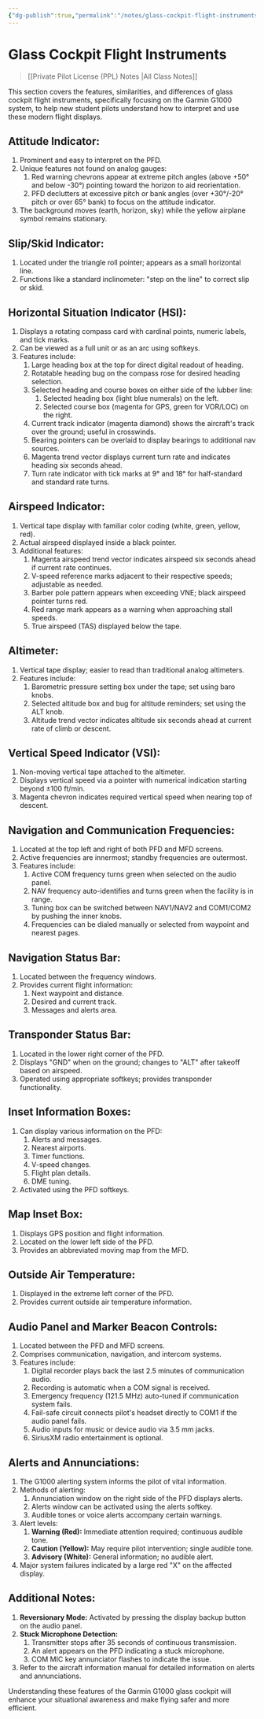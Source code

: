 ```yaml
---
{"dg-publish":true,"permalink":"/notes/glass-cockpit-flight-instruments/","title":"Glass Cockpit Flight Instruments","tags":["aviation","classnotes"]}
---
```



# Glass Cockpit Flight Instruments
> [[Private Pilot License (PPL) Notes \|All Class Notes]]

This section covers the features, similarities, and differences of glass cockpit flight instruments, specifically focusing on the Garmin G1000 system, to help new student pilots understand how to interpret and use these modern flight displays.

## Attitude Indicator:

1. Prominent and easy to interpret on the PFD.
2. Unique features not found on analog gauges:
    1. Red warning chevrons appear at extreme pitch angles (above +50° and below -30°) pointing toward the horizon to aid reorientation.
    2. PFD declutters at excessive pitch or bank angles (over +30°/-20° pitch or over 65° bank) to focus on the attitude indicator.
3. The background moves (earth, horizon, sky) while the yellow airplane symbol remains stationary.

## Slip/Skid Indicator:

1. Located under the triangle roll pointer; appears as a small horizontal line.
2. Functions like a standard inclinometer: "step on the line" to correct slip or skid.

## Horizontal Situation Indicator (HSI):

1. Displays a rotating compass card with cardinal points, numeric labels, and tick marks.
2. Can be viewed as a full unit or as an arc using softkeys.
3. Features include:
    1. Large heading box at the top for direct digital readout of heading.
    2. Rotatable heading bug on the compass rose for desired heading selection.
    3. Selected heading and course boxes on either side of the lubber line:
        1. Selected heading box (light blue numerals) on the left.
        2. Selected course box (magenta for GPS, green for VOR/LOC) on the right.
    4. Current track indicator (magenta diamond) shows the aircraft's track over the ground; useful in crosswinds.
    5. Bearing pointers can be overlaid to display bearings to additional nav sources.
    6. Magenta trend vector displays current turn rate and indicates heading six seconds ahead.
    7. Turn rate indicator with tick marks at 9° and 18° for half-standard and standard rate turns.

## Airspeed Indicator:

1. Vertical tape display with familiar color coding (white, green, yellow, red).
2. Actual airspeed displayed inside a black pointer.
3. Additional features:
    1. Magenta airspeed trend vector indicates airspeed six seconds ahead if current rate continues.
    2. V-speed reference marks adjacent to their respective speeds; adjustable as needed.
    3. Barber pole pattern appears when exceeding VNE; black airspeed pointer turns red.
    4. Red range mark appears as a warning when approaching stall speeds.
    5. True airspeed (TAS) displayed below the tape.

## Altimeter:

1. Vertical tape display; easier to read than traditional analog altimeters.
2. Features include:
    1. Barometric pressure setting box under the tape; set using baro knobs.
    2. Selected altitude box and bug for altitude reminders; set using the ALT knob.
    3. Altitude trend vector indicates altitude six seconds ahead at current rate of climb or descent.

## Vertical Speed Indicator (VSI):

1. Non-moving vertical tape attached to the altimeter.
2. Displays vertical speed via a pointer with numerical indication starting beyond ±100 ft/min.
3. Magenta chevron indicates required vertical speed when nearing top of descent.

## Navigation and Communication Frequencies:

1. Located at the top left and right of both PFD and MFD screens.
2. Active frequencies are innermost; standby frequencies are outermost.
3. Features include:
    1. Active COM frequency turns green when selected on the audio panel.
    2. NAV frequency auto-identifies and turns green when the facility is in range.
    3. Tuning box can be switched between NAV1/NAV2 and COM1/COM2 by pushing the inner knobs.
    4. Frequencies can be dialed manually or selected from waypoint and nearest pages.

## Navigation Status Bar:

1. Located between the frequency windows.
2. Provides current flight information:
    1. Next waypoint and distance.
    2. Desired and current track.
    3. Messages and alerts area.

## Transponder Status Bar:

1. Located in the lower right corner of the PFD.
2. Displays "GND" when on the ground; changes to "ALT" after takeoff based on airspeed.
3. Operated using appropriate softkeys; provides transponder functionality.

## Inset Information Boxes:

1. Can display various information on the PFD:
    1. Alerts and messages.
    2. Nearest airports.
    3. Timer functions.
    4. V-speed changes.
    5. Flight plan details.
    6. DME tuning.
2. Activated using the PFD softkeys.

## Map Inset Box:

1. Displays GPS position and flight information.
2. Located on the lower left side of the PFD.
3. Provides an abbreviated moving map from the MFD.

## Outside Air Temperature:

1. Displayed in the extreme left corner of the PFD.
2. Provides current outside air temperature information.

## Audio Panel and Marker Beacon Controls:

1. Located between the PFD and MFD screens.
2. Comprises communication, navigation, and intercom systems.
3. Features include:
    1. Digital recorder plays back the last 2.5 minutes of communication audio.
    2. Recording is automatic when a COM signal is received.
    3. Emergency frequency (121.5 MHz) auto-tuned if communication system fails.
    4. Fail-safe circuit connects pilot's headset directly to COM1 if the audio panel fails.
    5. Audio inputs for music or device audio via 3.5 mm jacks.
    6. SiriusXM radio entertainment is optional.

## Alerts and Annunciations:

1. The G1000 alerting system informs the pilot of vital information.
2. Methods of alerting:
    1. Annunciation window on the right side of the PFD displays alerts.
    2. Alerts window can be activated using the alerts softkey.
    3. Audible tones or voice alerts accompany certain warnings.
3. Alert levels:
    1. **Warning (Red):** Immediate attention required; continuous audible tone.
    2. **Caution (Yellow):** May require pilot intervention; single audible tone.
    3. **Advisory (White):** General information; no audible alert.
4. Major system failures indicated by a large red "X" on the affected display.

## Additional Notes:

1. **Reversionary Mode:** Activated by pressing the display backup button on the audio panel.
2. **Stuck Microphone Detection:**
    1. Transmitter stops after 35 seconds of continuous transmission.
    2. An alert appears on the PFD indicating a stuck microphone.
    3. COM MIC key annunciator flashes to indicate the issue.
3. Refer to the aircraft information manual for detailed information on alerts and annunciations.

Understanding these features of the Garmin G1000 glass cockpit will enhance your situational awareness and make flying safer and more efficient.